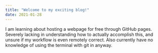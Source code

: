 ```yaml
---
title: "Welcome to my exciting blog!"
date: 2021-01-28
---
```

I am learning about hosting a webpage for free through GitHub pages. Severely lacking in understanding how to actually accomplish this, and unsure if my workflow is even remotely correct. Also currently have no knowledge of using the terminal with git in anyway.
